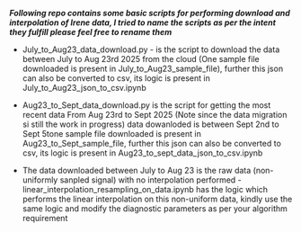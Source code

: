 ***Following repo contains some basic scripts for performing download and interpolation of Irene data, I tried to name the scripts as per the intent they fulfill please feel free to rename them***

- July_to_Aug23_data_download.py - is the script to download the data between July to Aug 23rd 2025 from the cloud (One sample file downloaded is present in July_to_Aug23_sample_file), further this json can also be converted to csv, its logic is present in July_to_Aug23_json_to_csv.ipynb


- Aug23_to_Sept_data_download.py is the script for getting the most recent data From Aug 23rd to Sept 2025 (Note since the data migration si still the work in progress) data dowanloded is between Sept 2nd to Sept 5tone sample file downloaded is present in Aug23_to_Sept_sample_file,   further this json can also be converted to csv, its logic is present in Aug23_to_sept_data_json_to_csv.ipynb

- The data downloaded between July to Aug 23 is the raw data (non-uniformly sanpled signal) with no interpolation performed - linear_interpolation_resampling_on_data.ipynb has the logic which performs the linear interpolation on this non-uniform data, kindly use the same logic and modify the diagnostic parameters as per your algorithm requirement

